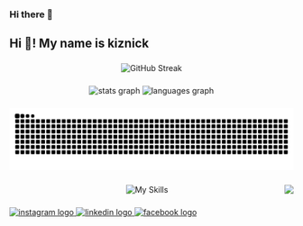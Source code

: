 ### Hi there 👋

<!--
**kiznick/kiznick** is a ✨ _special_ ✨ repository because its `README.md` (this file) appears on your GitHub profile.

Here are some ideas to get you started:

- 🔭 I’m currently working on ...
- 🌱 I’m currently learning ...
- 👯 I’m looking to collaborate on ...
- 🤔 I’m looking for help with ...
- 💬 Ask me about ...
- 📫 How to reach me: ...
- 😄 Pronouns: ...
- ⚡ Fun fact: ...
-->

<h2 align="left">Hi 👋! My name is kiznick</h2>

###

<div align="center">
  <img src="https://github-readme-streak-stats.kiznick.me?user=kiznick&theme=dark&hide_border=true&date_format=M%20j%5B%2C%20Y%5D" height="200" alt="GitHub Streak" />
</div>

###

<div align="center">
  <img src="https://github-readme-stats.kiznick.me/api?hide_title=false&hide_rank=false&show_icons=true&include_all_commits=true&count_private=true&disable_animations=false&theme=radical&locale=en&hide_border=false&username=kiznick" height="150" alt="stats graph" />
  <img src="https://github-readme-stats.kiznick.me/api/top-langs?locale=en&hide_title=false&layout=compact&card_width=320&langs_count=8&theme=radical&hide_border=false&username=kiznick" height="150" alt="languages graph" />
</div>

###

<div align="center">
  <img src="https://raw.githubusercontent.com/kiznick/kiznick/output/github-contribution-grid-snake-dark.svg" />
</div>

###

<img align="right" height="150" src="https://i.imgflip.com/65efzo.gif"  />

###

<div align="center">
  <img src="https://skillicons.dev/icons?i=html,js,css,arduino,bootstrap,c,cpp,cloudflare,discord,bots,discordjs,docker,electron,flutter,git,github,githubactions,go,jquery,mongodb,mysql,nextjs,nginx,nodejs,npm,nuxtjs,php,pnpm,postgres,postman,prisma,py,rabbitmq,raspberrypi,react,redis,redux,regex,svg,tailwind,ts,ubuntu,vercel,vite,vscode,vue,webpack,windows,windows,workers,yarn" alt="My Skills" />
</div>

###

<div align="left">
  <a href="https://www.instagram.com/kiznick_/" target="_blank">
    <img src="https://img.shields.io/static/v1?message=Instagram&logo=instagram&label=&color=E4405F&logoColor=white&labelColor=&style=for-the-badge" height="35" alt="instagram logo"  />
  </a>
  <a href="https://www.linkedin.com/in/kiznick/" target="_blank">
    <img src="https://img.shields.io/static/v1?message=LinkedIn&logo=linkedin&label=&color=0077B5&logoColor=white&labelColor=&style=for-the-badge" height="35" alt="linkedin logo"  />
  </a>
  <a href="https://www.facebook.com/kiznick" target="_blank">
    <img src="https://img.shields.io/static/v1?message=Facebook&logo=facebook&label=&color=1877F2&logoColor=white&labelColor=&style=for-the-badge" height="35" alt="facebook logo"  />
  </a>
</div>
